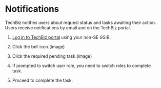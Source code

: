# Notifications

TechBiz notifies users about request status and tasks awaiting their action. Users receive notifications by email and on the TechBiz portal.


1. [Log in to TechBiz portal](log-in-to-TechBiz-portal) using your non-SE GSIB.

2. Click the bell icon.(image)

3. Click the required pending task.(image)

4. If prompted to switch user role, you need to switch roles to complete task. 

5. Proceed to complete the task.



